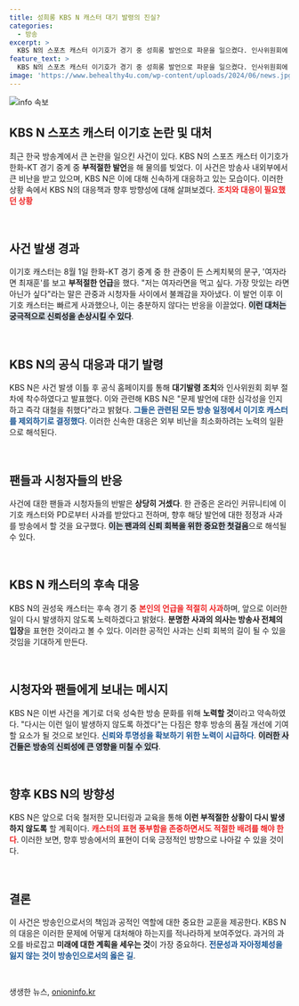 ```yaml
---
title: 성희롱 KBS N 캐스터 대기 발령의 진실?
categories:
  - 방송
excerpt: >
  KBS N의 스포츠 캐스터 이기호가 경기 중 성희롱 발언으로 파문을 일으켰다. 인사위원회에 회부된 그는 즉각 대기발령 조치를 받고 사과했으나, 팬들의 반발이 이어지고 있다. 이 사건의 진실은 무엇일까?
feature_text: >
  KBS N의 스포츠 캐스터 이기호가 경기 중 성희롱 발언으로 파문을 일으켰다. 인사위원회에 회부된 그는 즉각 대기발령 조치를 받고 사과했으나, 팬들의 반발이 이어지고 있다. 이 사건의 진실은 무엇일까?
image: 'https://www.behealthy4u.com/wp-content/uploads/2024/06/news.jpg'
---
```


<p><img src="https://www.behealthy4u.com/wp-content/uploads/2024/06/news.jpg" alt="info 속보" /></p>

<h2 data-ke-size="size26">KBS N 스포츠 캐스터 이기호 논란 및 대처</h2>

<p data-ke-size="size16">최근 한국 방송계에서 큰 논란을 일으킨 사건이 있다. KBS N의 스포츠 캐스터 이기호가 한화-KT 경기 중계 중 <b>부적절한 발언</b>을 해 물의를 빚었다. 이 사건은 방송사 내외부에서 큰 비난을 받고 있으며, KBS N은 이에 대해 신속하게 대응하고 있는 모습이다. 이러한 상황 속에서 KBS N의 대응책과 향후 방향성에 대해 살펴보겠다. <b><span style="color: #ee2323;">조치와 대응이 필요했던 상황</span></b></p>

<p data-ke-size="size16">&nbsp;</p>

<h2 data-ke-size="size26">사건 발생 경과</h2>

<p data-ke-size="size16">이기호 캐스터는 8월 1일 한화-KT 경기 중계 중 한 관중이 든 스케치북의 문구, '여자라면 최재훈'를 보고 <b>부적절한 언급</b>을 했다. "저는 여자라면을 먹고 싶다. 가장 맛있는 라면 아닌가 싶다"라는 말은 관중과 시청자들 사이에서 불쾌감을 자아냈다. 이 발언 이후 이기호 캐스터는 빠르게 사과했으나, 이는 충분하지 않다는 반응을 이끌었다. <b><span style="background-color: #21538527;">이런 대처는 궁극적으로 신뢰성을 손상시킬 수 있다</span></b>.</p>

<p data-ke-size="size16">&#8201;</p>

<h2 data-ke-size="size26">KBS N의 공식 대응과 대기 발령</h2>

<p data-ke-size="size16">KBS N은 사건 발생 이틀 후 공식 홈페이지를 통해 <b>대기발령 조치</b>와 인사위원회 회부 절차에 착수하였다고 발표했다. 이와 관련해 KBS N은 "문제 발언에 대한 심각성을 인지하고 즉각 대철을 취했다"라고 밝혔다. <b><span style="color: #1a5490;">그들은 관련된 모든 방송 일정에서 이기호 캐스터를 제외하기로 결정했다</span></b>. 이러한 신속한 대응은 외부 비난을 최소화하려는 노력의 일환으로 해석된다.</p>

<p data-ke-size="size16">&nbsp;</p>

<h2 data-ke-size="size26">팬들과 시청자들의 반응</h2>

<p data-ke-size="size16">사건에 대한 팬들과 시청자들의 반발은 <b>상당히 거셌다</b>. 한 관중은 온라인 커뮤니티에 이기호 캐스터와 PD로부터 사과를 받았다고 전하며, 향후 해당 발언에 대한 정정과 사과를 방송에서 할 것을 요구했다. <b><span style="background-color: #21538527;">이는 팬과의 신뢰 회복을 위한 중요한 첫걸음</span></b>으로 해석될 수 있다.</p>

<p data-ke-size="size16">&#8201;</p>

<h2 data-ke-size="size26">KBS N 캐스터의 후속 대응</h2>

<p data-ke-size="size16">KBS N의 권성욱 캐스터는 후속 경기 중 <b><span style="color: #ee2323;">본인의 언급을 적절히 사과</span></b>하며, 앞으로 이러한 일이 다시 발생하지 않도록 노력하겠다고 밝혔다. <b>분명한 사과의 의사는 방송사 전체의 입장</b>을 표현한 것이라고 볼 수 있다. 이러한 공적인 사과는 신뢰 회복의 길이 될 수 있을 것임을 기대하게 만든다.</p>

<p data-ke-size="size16">&nbsp;</p>

<h2 data-ke-size="size26">시청자와 팬들에게 보내는 메시지</h2>

<p data-ke-size="size16">KBS N은 이번 사건을 계기로 더욱 성숙한 방송 문화를 위해 <b>노력할 것</b>이라고 약속하였다. "다시는 이런 일이 발생하지 않도록 하겠다"는 다짐은 향후 방송의 품질 개선에 기여할 요소가 될 것으로 보인다. <b><span style="color: #1a5490;">신뢰와 투명성을 확보하기 위한 노력이 시급하다</span></b>. <b><span style="background-color: #21538527;">이러한 사건들은 방송의 신뢰성에 큰 영향을 미칠 수 있다</span></b>.</p>

<p data-ke-size="size16">&nbsp;</p>

<h2 data-ke-size="size26">향후 KBS N의 방향성</h2>

<p data-ke-size="size16">KBS N은 앞으로 더욱 철저한 모니터링과 교육을 통해 <b>이런 부적절한 상황이 다시 발생하지 않도록</b> 할 계획이다. <b><span style="color: #ee2323;">캐스터의 표현 풍부함을 존중하면서도 적절한 배려를 해야 한다</span></b>. 이러한 보면, 향후 방송에서의 표현이 더욱 긍정적인 방향으로 나아갈 수 있을 것이다.</p>

<p data-ke-size="size16">&nbsp;</p>

<h2 data-ke-size="size26">결론</h2>

<p data-ke-size="size16">이 사건은 방송인으로서의 책임과 공적인 역할에 대한 중요한 교훈을 제공한다. KBS N의 대응은 이러한 문제에 어떻게 대처해야 하는지를 적나라하게 보여주었다. 과거의 과오를 바로잡고 <b>미래에 대한 계획을 세우는 것</b>이 가장 중요하다. <b><span style="color: #1a5490;">전문성과 자아정체성을 잃지 않는 것이 방송인으로서의 옳은 길</span></b>.</p>

<p data-ke-size="size16">&#8201;</p>
생생한 뉴스, <a href="https://onioninfo.kr" rel="dofollow">onioninfo.kr</a>


